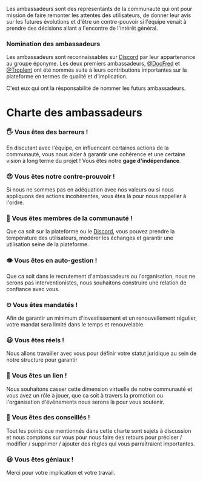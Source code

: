 Les ambassadeurs sont des représentants de la communauté qui ont pour mission
de faire remonter les attentes des utilisateurs, de donner leur avis sur les
futures évolutions et d'être un contre-pouvoir si l'équipe venait à prendre
des décisions allant a l'encontre de l'intérêt général.

### Nomination des ambassadeurs

Les ambassadeurs sont reconnaissables sur [Discord](https://discord.gg/2Qd7hMz)
par leur appartenance au groupe éponyme. Les deux premiers ambassadeurs,
[@DocFred](/u/docfred) et [@Troplent](/u/Troplent) ont été nommés suite à leurs
contributions importantes sur la plateforme en termes de qualité et
d'implication.

C'est eux qui ont la résponsabilité de nommer les futurs ambassadeurs.

# Charte des ambassadeurs


### 🖐‍ Vous êtes des **barreurs** !

En discutant avec l'équipe, en influencant certaines 
actions de la communauté, vous nous aider à garantir une cohérence et une 
certaine vision à long terme du projet ! Vous êtes notre **gage d'indépendance**.


### 😠‍ Vous êtes notre **contre-prouvoir** !
Si nous ne sommes pas en adéquation avec nos valeurs ou si nous
appliquons des actions incohérentes,
vous êtes là pour nous rappeller à l'ordre.


### 📝‍  Vous êtes **membres de la communauté** ! 
Que ca soit sur la plateforme ou 
le [Discord](https://discord.gg/2Qd7hMz), vous pouvez prendre la
température des utilisateurs, modérer les échanges et garantir 
une utilisation seine de la plateforme.


### 👁‍ Vous êtes en **auto-gestion** ! 
Que ca soit dans le recrutement d'ambassadeurs
ou l'organisation, nous ne serons pas interventionistes, 
nous souhaitons construire une relation de confiance avec vous.

### ⏲‍ Vous êtes **mandatés** ! 
Afin de garantir un minimum d'investissement et 
un renouvellement régulier, votre mandat sera limité dans le temps 
et renouvelable.


### 😃‍ Vous êtes **réels** ! 
Nous allons travailler avec vous pour définir votre 
statut juridique au sein de notre structure pour garantir


### 🔗‍ Vous êtes **un lien** ! 
Nous souhaitons casser cette dimension virtuelle de 
notre communauté et vous avez un rôle à jouer, que ca soit à travers la 
promotion ou l'organisation d'événements nous serons là pour vous soutenir.


### 👷‍  Vous êtes **des conseillés** ! 
Tout les points que mentionnés dans 
cette charte sont sujets à discussion et nous comptons sur vous pour nous faire 
des retours pour préciser / modifier / supprimer / ajouter
des règles qui vous parraitraient importantes.


### 😃‍ Vous êtes **géniaux** ! 
Merci pour votre implication et votre travail.
